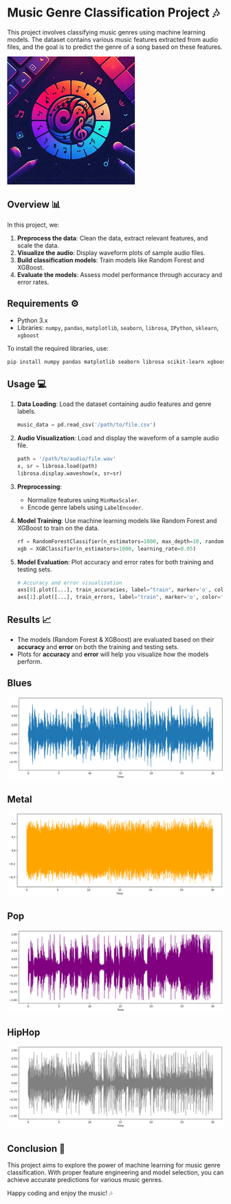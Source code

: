 # Music Genre Classification Project 🎶

This project involves classifying music genres using machine learning models. The dataset contains various music features extracted from audio files, and the goal is to predict the genre of a song based on these features.

![alt text](image-4.png)

## Overview 📊
In this project, we:

1. **Preprocess the data**: Clean the data, extract relevant features, and scale the data.
2. **Visualize the audio**: Display waveform plots of sample audio files.
3. **Build classification models**: Train models like Random Forest and XGBoost.
4. **Evaluate the models**: Assess model performance through accuracy and error rates.

## Requirements ⚙️

- Python 3.x
- Libraries: `numpy`, `pandas`, `matplotlib`, `seaborn`, `librosa`, `IPython`, `sklearn`, `xgboost`

To install the required libraries, use:
```bash
pip install numpy pandas matplotlib seaborn librosa scikit-learn xgboost
```

## Usage 💻

1. **Data Loading**:
   Load the dataset containing audio features and genre labels.
   ```python
   music_data = pd.read_csv('/path/to/file.csv')
   ```

2. **Audio Visualization**:
   Load and display the waveform of a sample audio file.
   ```python
   path = '/path/to/audio/file.wav'
   x, sr = librosa.load(path)
   librosa.display.waveshow(x, sr=sr)
   ```

3. **Preprocessing**:
   - Normalize features using `MinMaxScaler`.
   - Encode genre labels using `LabelEncoder`.

4. **Model Training**:
   Use machine learning models like Random Forest and XGBoost to train on the data.
   ```python
   rf = RandomForestClassifier(n_estimators=1000, max_depth=10, random_state=0)
   xgb = XGBClassifier(n_estimators=1000, learning_rate=0.05)
   ```

5. **Model Evaluation**:
   Plot accuracy and error rates for both training and testing sets.
   ```python
   # Accuracy and error visualization
   axs[0].plot([...], train_accuracies, label="train", marker='o', color='blue')
   axs[1].plot([...], train_errors, label="train", marker='o', color='blue')
   ```

## Results 📈

- The models (Random Forest & XGBoost) are evaluated based on their **accuracy** and **error** on both the training and testing sets.
- Plots for **accuracy** and **error** will help you visualize how the models perform.

## Blues
![alt text](image.png)

## Metal
![alt text](image-1.png)

## Pop
![alt text](image-2.png)

## HipHop
![alt text](image-3.png)

## Conclusion 🎉

This project aims to explore the power of machine learning for music genre classification. With proper feature engineering and model selection, you can achieve accurate predictions for various music genres.

Happy coding and enjoy the music! 🎶